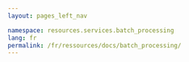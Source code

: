 ```yaml
---
layout: pages_left_nav

namespace: resources.services.batch_processing
lang: fr
permalink: /fr/ressources/docs/batch_processing/
---
```

